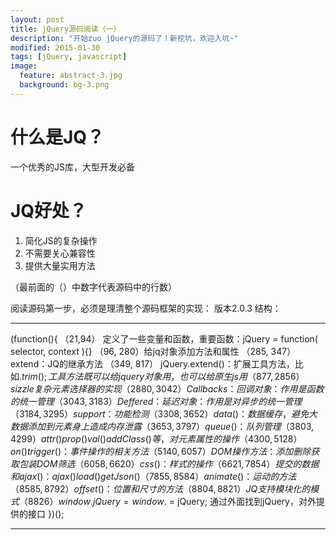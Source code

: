 ```yaml
---
layout: post
title: jQuery源码阅读（一）
description: "开始zuo jQuery的源码了！新挖坑，欢迎入坑~"
modified: 2015-01-30
tags: [jQuery, javascript]
image:
  feature: abstract-3.jpg
  background: bg-3.png
---
```


# 什么是JQ？

一个优秀的JS库，大型开发必备

# JQ好处？
1. 简化JS的复杂操作
2. 不需要关心兼容性
3. 提供大量实用方法

（最前面的（）中数字代表源码中的行数）

阅读源码第一步，必须是理清整个源码框架的实现：
	版本2.0.3
	结构：

---

(function(){
    （21,94） 定义了一些变量和函数，重要函数：jQuery = function( selector, context ){}
    （96, 280）给jq对象添加方法和属性
    （285, 347） extend：JQ的继承方法
    （349, 817） jQuery.extend()：扩展工具方法，比如$.trim();工具方法既可以给jquery对象用，也可以给原生js用
    （877, 2856）  sizzle 复杂元素选择器的实现
    （2880, 3042） Callbacks：回调对象：作用是函数的统一管理
    （3043, 3183） Deffered：延迟对象：作用是对异步的统一管理
    （3184, 3295） support：功能检测
    （3308, 3652） data()：数据缓存，避免大数据添加到元素身上 造成内存泄露
    （3653, 3797） queue()：队列管理
    （3803, 4299） attr() prop() val() addClass()等，对元素属性的操作
    （4300, 5128） on() trigger()：事件操作的相关方法
    （5140, 6057） DOM操作方法：添加 删除 获取 包装 DOM筛选
    （6058, 6620） css()：样式的操作
    （6621, 7854） 提交的数据和ajax()：ajax() load() getJson()
    （7855, 8584） animate()： 运动的方法
    （8585, 8792） offset()：位置和尺寸的方法
    （8804, 8821） JQ支持模块化的模式
    （8826） window.jQuery = window.$ = jQuery; 通过外面找到jQuery，对外提供的接口
})();

---
